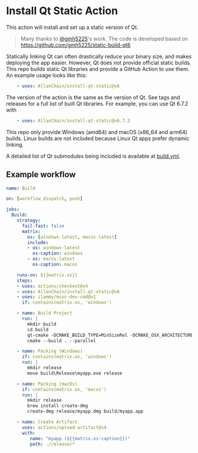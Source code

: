 # Install Qt Static Action

This action will install and set up a static version of Qt.

> Many thanks to [@gmh5225](https://github.com/gmh5225)'s work.
> The code is developed based on https://github.com/gmh5225/static-build-qt6

Statically linking Qt can often drastically reduce your binary size, and makes deploying the app easier. However, Qt does not provide official static builds. This repo builds static Qt libraries and provide a GitHub Action to use them. An example usage looks like this:
```yaml
    - uses: AllanChain/install-qt-static@v6
```
The version of the action is the same as the version of Qt. See tags and releases for a full list of built Qt libraries. For example, you can use Qt 6.7.2 with
```yaml
    - uses: AllanChain/install-qt-static@v6.7.2
```

This repo only provide Windows (amd64) and macOS (x86_64 and arm64) builds. Linux builds are not included because Linux Qt apps prefer dynamic linking.

A detailed list of Qt submodules being included is available at [build.yml](.github/workflows/build.yml).

## Example workflow

```yaml
name: Build

on: [workflow_dispatch, push]

jobs:
  Build:
    strategy:
      fail-fast: false
      matrix:
        os: [windows-latest, macos-latest]
        include:
        - os: windows-latest
          os-caption: windows
        - os: macos-latest
          os-caption: macos

    runs-on: ${{matrix.os}}
    steps:
    - uses: actions/checkout@v4
    - uses: AllanChain/install-qt-static@v6
    - uses: ilammy/msvc-dev-cmd@v1
      if: contains(matrix.os, 'windows')

    - name: Build Project
      run: |
        mkdir build
        cd build
        qt-cmake -DCMAKE_BUILD_TYPE=MinSizeRel -DCMAKE_OSX_ARCHITECTURES="x86_64;arm64" ..
        cmake --build . --parallel

    - name: Packing (Windows)
      if: contains(matrix.os, 'windows')
      run: |
        mkdir release
        move build\Release\myapp.exe release

    - name: Packing (macOs)
      if: contains(matrix.os, 'macos')
      run: |
        mkdir release
        brew install create-dmg
        create-dmg release/myapp.dmg build/myapp.app

    - name: Create Artifact
      uses: actions/upload-artifact@v4
      with:
         name: "myapp (${{matrix.os-caption}})"
         path: ./release/*
```
